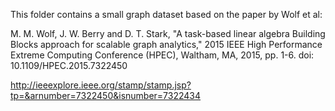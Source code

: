 This folder contains a small graph dataset based on the paper by Wolf et al:

M. M. Wolf, J. W. Berry and D. T. Stark, "A task-based linear algebra Building Blocks approach for scalable graph analytics," 
2015 IEEE High Performance Extreme Computing Conference (HPEC), Waltham, MA, 2015, pp. 1-6.
doi: 10.1109/HPEC.2015.7322450

http://ieeexplore.ieee.org/stamp/stamp.jsp?tp=&arnumber=7322450&isnumber=7322434
